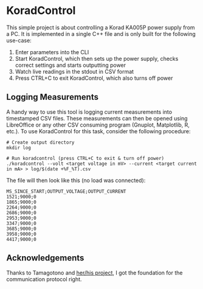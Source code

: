 KoradControl
============

This simple project is about controlling a Korad KA005P power supply from
a PC. It is implemented in a single C++ file and is only built for the
following use-case:

  1. Enter parameters into the CLI
  2. Start KoradControl, which then sets up the power supply, checks correct settings and starts outputting power
  3. Watch live readings in the stdout in CSV format
  4. Press CTRL+C to exit KoradControl, which also turns off power

Logging Measurements
--------------------

A handy way to use this tool is logging current measurements into timestamped CSV files. These
measurements can then be opened using LibreOffice or any other CSV consuming program (Gnuplot, Matplotlib, R, etc.).
To use KoradControl for this task, consider the following procedure:

``` shell
# Create output directory
mkdir log

# Run koradcontrol (press CTRL+C to exit & turn off power)
./koradcontrol --volt <target voltage in mV> --current <target current in mA> > log/$(date +%F_%T).csv
```

The file will then look like this (no load was connected):

``` csv
MS_SINCE_START;OUTPUT_VOLTAGE;OUTPUT_CURRENT
1521;9000;0
1865;9000;0
2264;9000;0
2686;9000;0
2953;9000;0
3347;9000;0
3685;9000;0
3958;9000;0
4417;9000;0
```

Acknowledgements
----------------

Thanks to Tamagotono and [her/his project](https://github.com/Tamagotono/Korad-KA6003P-Software),
I got the foundation for the communication protocol right.
